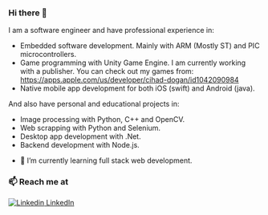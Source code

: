 ### Hi there 👋

I am a software engineer and have professional experience in:
 * Embedded software development. Mainly with ARM (Mostly ST) and PIC microcontrollers.
 * Game programming with Unity Game Engine. I am currently working with a publisher. You can check out my games from:
   https://apps.apple.com/us/developer/cihad-dogan/id1042090984
 * Native mobile app development for both iOS (swift) and Android (java).

And also have personal and educational projects in:
 * Image processing with Python, C++ and OpenCV.
 * Web scrapping with Python and Selenium.
 * Desktop app development with .Net.
 * Backend development with Node.js.

-  🌱  I’m currently learning full stack web development.

### 📫 Reach me at 
[![Linkedin](https://i.stack.imgur.com/gVE0j.png) LinkedIn](https://www.linkedin.com/in/cihad-dogan-1b029499/)
